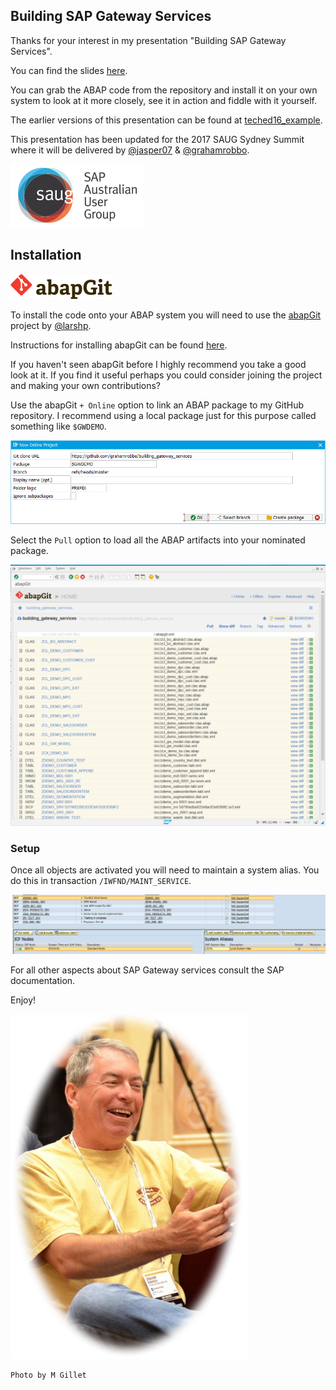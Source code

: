 ## Building SAP Gateway Services

Thanks for your interest in my presentation "Building SAP Gateway Services".

You can find the slides [here](./slides/slides.html).

You can grab the ABAP code from the repository and install it on your own system to look at it more closely, see it in action and fiddle with it yourself.

The earlier versions of this presentation can be found at [teched16_example](https://grahamrobbo.github.io/teched16_example/).

This presentation has been updated for the 2017 SAUG Sydney Summit where it will be delivered by [@jasper07](jasper07) & [@grahamrobbo](https://github.com/grahamrobbo).

![Image](./img/saug_logo.png)

## Installation

![Image](./img/abapgit.png)

To install the code onto your ABAP system you will need to use the [abapGit](http://abapgit.org) project by [@larshp](https://github.com/larshp).

Instructions for installing abapGit can be found [here](http://larshp.github.io/abapGit/).

If you haven't seen abapGit before I highly recommend you take a good look at it. If you find it useful perhaps you could consider joining the project and making your own contributions?

Use the abapGit `+ Online` option to link an ABAP package to my GitHub repository. I recommend using a local package just for this purpose called something like `$GWDEMO`.

![Image](./img/new_project.png)

Select the `Pull` option to load all the ABAP artifacts into your nominated package.

![Image](./img/pull_repo.png)

### Setup

Once all objects are activated you will need to maintain a system alias. You do this in transaction `/IWFND/MAINT_SERVICE`.

![Image](./img/system_alias.png)

For all other aspects about SAP Gateway services consult the SAP documentation.

Enjoy!

![Image](./img/robbo.png)

    Photo by M Gillet
